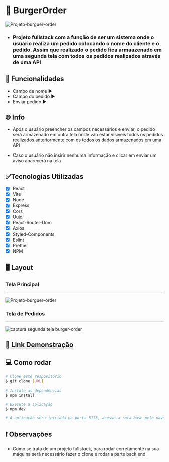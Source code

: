 # 🍔 BurgerOrder
![Projeto-burguer-order](https://github.com/Renanjuniior6/BurgerOrder/assets/106713211/255e583a-89d6-49aa-a5d6-226127168c8e)

- ### Projeto fullstack com a função de ser um sistema onde o usuário realiza um pedido colocando o nome do cliente e o pedido. Assim que realizado o pedido fica armaazenado em uma segunda tela com todos os pedidos realizados através de uma API

## 🔧 Funcionalidades 
- Campo de nome ▶
- Campo do pedido ▶
- Enviar pedido ▶

## 🌐 Info 
- Após o usuário preencher os campos necessários e enviar, o pedido será armazenado em outra tela onde vão estar visíveis todos os pedidos realizados anteriormente com os todos os dados 
armazenados em uma API

- Caso o usuário não insirir nenhuma informação e clicar em enviar um aviso aparecerá na tela

## ✅Tecnologias Utilizadas 
- [X] React
- [X] Vite
- [X] Node
- [X] Express
- [X] Cors
- [X] Uuid
- [X] React-Router-Dom
- [X] Axios
- [X] Styled-Components
- [X] Eslint
- [X] Prettier
- [X] NPM

## 🖥 Layout
 ### Tela Principal
 <hr />

 ![Projeto-burguer-order](https://github.com/Renanjuniior6/BurgerOrder/assets/106713211/a2950884-9b82-412a-8fa4-fdce813ae5fc)

### Tela de Pedidos
<hr />

![captura segunda tela burger-order](https://github.com/Renanjuniior6/BurgerOrder/assets/106713211/d31d2b29-54f1-4a38-a6f5-461a3223de47)


## 📲 [Link Demonstração](https://code-burger-order.netlify.app/)

## 💻 Como rodar

```bash
# Clone este respositório
$ git clone [URL]

# Instale as dependências
$ npm install

# Execute a aplicação
$ npm dev

# A aplicação será iniciada na porta 5173, acesse a rota base pelo navegador: http://localhost:5173
```

## ❗ Observações 
- Como se trata de um projeto fullstack, para rodar corretamente na sua máquina será necessário fazer o clone e rodar a parte back end

